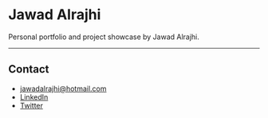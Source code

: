 # Jawad Alrajhi

Personal portfolio and project showcase by Jawad Alrajhi.

---

## Contact

-  jawadalrajhi@hotmail.com  
-  [LinkedIn](https://linkedin.com/in/yourprofile)  
-  [Twitter](https://x.com/Jawadalrajhi)
